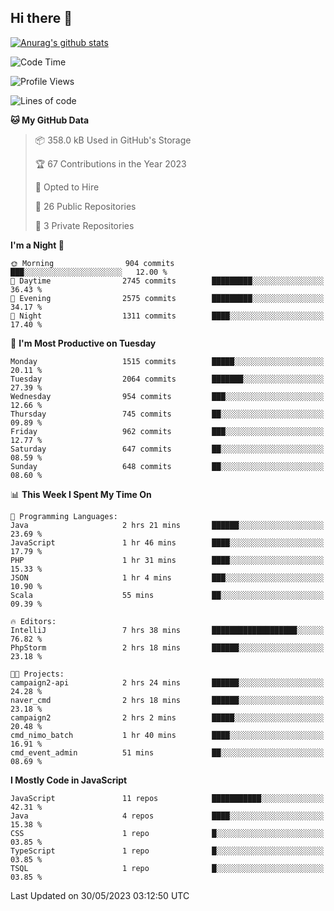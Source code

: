 ## Hi there 👋

[![Anurag's github stats](https://github-readme-stats.vercel.app/api?username=Songwonseok)](https://github.com/anuraghazra/github-readme-stats)



<!--START_SECTION:waka-->
![Code Time](http://img.shields.io/badge/Code%20Time-2%2C264%20hrs%2030%20mins-blue)

![Profile Views](http://img.shields.io/badge/Profile%20Views-0-blue)

![Lines of code](https://img.shields.io/badge/From%20Hello%20World%20I%27ve%20Written-35.0%20million%20lines%20of%20code-blue)

**🐱 My GitHub Data** 

> 📦 358.0 kB Used in GitHub's Storage 
 > 
> 🏆 67 Contributions in the Year 2023
 > 
> 💼 Opted to Hire
 > 
> 📜 26 Public Repositories 
 > 
> 🔑 3 Private Repositories 
 > 
**I'm a Night 🦉** 

```text
🌞 Morning                904 commits         ███░░░░░░░░░░░░░░░░░░░░░░   12.00 % 
🌆 Daytime                2745 commits        █████████░░░░░░░░░░░░░░░░   36.43 % 
🌃 Evening                2575 commits        █████████░░░░░░░░░░░░░░░░   34.17 % 
🌙 Night                  1311 commits        ████░░░░░░░░░░░░░░░░░░░░░   17.40 % 
```
📅 **I'm Most Productive on Tuesday** 

```text
Monday                   1515 commits        █████░░░░░░░░░░░░░░░░░░░░   20.11 % 
Tuesday                  2064 commits        ███████░░░░░░░░░░░░░░░░░░   27.39 % 
Wednesday                954 commits         ███░░░░░░░░░░░░░░░░░░░░░░   12.66 % 
Thursday                 745 commits         ██░░░░░░░░░░░░░░░░░░░░░░░   09.89 % 
Friday                   962 commits         ███░░░░░░░░░░░░░░░░░░░░░░   12.77 % 
Saturday                 647 commits         ██░░░░░░░░░░░░░░░░░░░░░░░   08.59 % 
Sunday                   648 commits         ██░░░░░░░░░░░░░░░░░░░░░░░   08.60 % 
```


📊 **This Week I Spent My Time On** 

```text
💬 Programming Languages: 
Java                     2 hrs 21 mins       ██████░░░░░░░░░░░░░░░░░░░   23.69 % 
JavaScript               1 hr 46 mins        ████░░░░░░░░░░░░░░░░░░░░░   17.79 % 
PHP                      1 hr 31 mins        ████░░░░░░░░░░░░░░░░░░░░░   15.33 % 
JSON                     1 hr 4 mins         ███░░░░░░░░░░░░░░░░░░░░░░   10.90 % 
Scala                    55 mins             ██░░░░░░░░░░░░░░░░░░░░░░░   09.39 % 

🔥 Editors: 
IntelliJ                 7 hrs 38 mins       ███████████████████░░░░░░   76.82 % 
PhpStorm                 2 hrs 18 mins       ██████░░░░░░░░░░░░░░░░░░░   23.18 % 

🐱‍💻 Projects: 
campaign2-api            2 hrs 24 mins       ██████░░░░░░░░░░░░░░░░░░░   24.28 % 
naver_cmd                2 hrs 18 mins       ██████░░░░░░░░░░░░░░░░░░░   23.18 % 
campaign2                2 hrs 2 mins        █████░░░░░░░░░░░░░░░░░░░░   20.48 % 
cmd_nimo_batch           1 hr 40 mins        ████░░░░░░░░░░░░░░░░░░░░░   16.91 % 
cmd_event_admin          51 mins             ██░░░░░░░░░░░░░░░░░░░░░░░   08.69 % 
```

**I Mostly Code in JavaScript** 

```text
JavaScript               11 repos            ███████████░░░░░░░░░░░░░░   42.31 % 
Java                     4 repos             ████░░░░░░░░░░░░░░░░░░░░░   15.38 % 
CSS                      1 repo              █░░░░░░░░░░░░░░░░░░░░░░░░   03.85 % 
TypeScript               1 repo              █░░░░░░░░░░░░░░░░░░░░░░░░   03.85 % 
TSQL                     1 repo              █░░░░░░░░░░░░░░░░░░░░░░░░   03.85 % 
```




 Last Updated on 30/05/2023 03:12:50 UTC
<!--END_SECTION:waka-->
